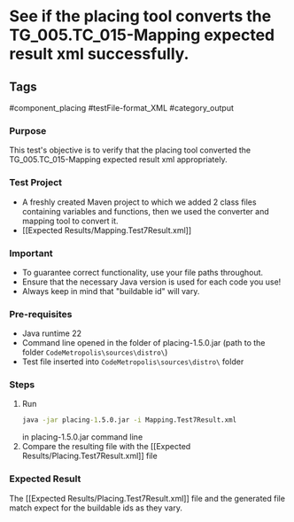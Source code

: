 # See if the placing tool converts the TG_005.TC_015-Mapping expected result xml successfully.

## Tags
#component_placing #testFile-format_XML #category_output

### Purpose
This test's objective is to verify that the placing tool converted the TG_005.TC_015-Mapping expected result xml appropriately.

### Test Project
- A freshly created Maven project to which we added 2 class files containing variables and functions, then we used the converter and mapping tool to convert it.
- [[Expected Results/Mapping.Test7Result.xml]]

### Important
- To guarantee correct functionality, use your file paths throughout.  
- Ensure that the necessary Java version is used for each code you use!
- Always keep in mind that "buildable id" will vary.

### Pre-requisites
- Java runtime 22
- Command line opened in the folder of placing-1.5.0.jar (path to the folder `CodeMetropolis\sources\distro\`)
- Test file inserted into `CodeMetropolis\sources\distro\` folder

### Steps
1. Run
	```cmd
	java -jar placing-1.5.0.jar -i Mapping.Test7Result.xml
	```
	in placing-1.5.0.jar command line
2. Compare the resulting file with the [[Expected Results/Placing.Test7Result.xml]] file

### Expected Result
The [[Expected Results/Placing.Test7Result.xml]] file and the generated file match expect for the buildable ids as they vary.